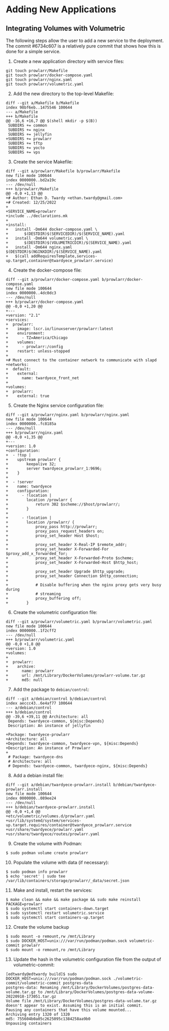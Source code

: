 # Adding New Applications

## Integrating Volumes with Volumetric

The following steps allow the user to add a new service to the deployment. The
commit #6734c607 is a relatively pure commit that shows how this is done for a
simple service.

1. Create a new application directory with service files:

```bash-session
git touch prowlarr/Makefile
git touch prowlarr/docker-compose.yaml
git touch prowlarr/nginx.yaml
git touch prowlarr/volumetric.yaml
```

2. Add the new directory to the top-level Makefile:

```
diff --git a/Makefile b/Makefile
index 98bf6eb..1475546 100644
--- a/Makefile
+++ b/Makefile
@@ -16,6 +16,7 @@ $(shell mkdir -p $(B))
 SUBDIRS += common
 SUBDIRS += nginx
 SUBDIRS += jellyfin
+SUBDIRS += prowlarr
 SUBDIRS += tftp
 SUBDIRS += yocto
 SUBDIRS += vps
```

3. Create the service Makefile:

```
diff --git a/prowlarr/Makefile b/prowlarr/Makefile
new file mode 100644
index 0000000..bd2a19c
--- /dev/null
+++ b/prowlarr/Makefile
@@ -0,0 +1,13 @@
+# Author: Ethan D. Twardy <ethan.twardy@gmail.com>
+# Created: 12/25/2022
+
+SERVICE_NAME=prowlarr
+include ../declarations.mk
+
+install:
+	install -Dm644 docker-compose.yaml \
+		$(DESTDIR)$(SERVICEDIR)/$(SERVICE_NAME).yaml
+	install -Dm644 volumetric.yaml \
+		$(DESTDIR)$(VOLUMETRICDIR)/$(SERVICE_NAME).yaml
+	install -Dm644 nginx.yaml $(DESTDIR)$(NGINXDIR)/$(SERVICE_NAME).yaml
+	$(call addRequiresTemplate,services-up.target,container@twardyece_prowlarr.service)
```

4. Create the docker-compose file:

```
diff --git a/prowlarr/docker-compose.yaml b/prowlarr/docker-compose.yaml
new file mode 100644
index 0000000..4dc0dc3
--- /dev/null
+++ b/prowlarr/docker-compose.yaml
@@ -0,0 +1,20 @@
+---
+version: "2.1"
+services:
+  prowlarr:
+    image: lscr.io/linuxserver/prowlarr:latest
+    environment:
+      - TZ=America/Chicago
+    volumes:
+      - prowlarr:/config
+    restart: unless-stopped
+
+# Must connect to the container network to communicate with slapd
+networks:
+  default:
+    external:
+      name: twardyece_front_net
+
+volumes:
+  prowlarr:
+    external: true
```

5. Create the Nginx service configuration file:

```
diff --git a/prowlarr/nginx.yaml b/prowlarr/nginx.yaml
new file mode 100644
index 0000000..fc8185a
--- /dev/null
+++ b/prowlarr/nginx.yaml
@@ -0,0 +1,35 @@
+---
+version: 1.0
+configuration:
+  - !top |
+    upstream prowlarr {
+        keepalive 32;
+        server twardyece_prowlarr_1:9696;
+    }
+
+  - !server
+    name: twardyece
+    configuration:
+      - !location |
+        location /prowlarr {
+            return 302 $scheme://$host/prowlarr/;
+        }
+
+      - !location |
+        location /prowlarr/ {
+            proxy_pass http://prowlarr;
+            proxy_pass_request_headers on;
+            proxy_set_header Host $host;
+
+            proxy_set_header X-Real-IP $remote_addr;
+            proxy_set_header X-Forwarded-For $proxy_add_x_forwarded_for;
+            proxy_set_header X-Forwarded-Proto $scheme;
+            proxy_set_header X-Forwarded-Host $http_host;
+
+            proxy_set_header Upgrade $http_upgrade;
+            proxy_set_header Connection $http_connection;
+
+            # Disable buffering when the nginx proxy gets very busy during
+            # streaming
+            proxy_buffering off;
+        }
```

6. Create the volumetric configuration file:

```
diff --git a/prowlarr/volumetric.yaml b/prowlarr/volumetric.yaml
new file mode 100644
index 0000000..1f2cff2
--- /dev/null
+++ b/prowlarr/volumetric.yaml
@@ -0,0 +1,8 @@
+version: 1.0
+volumes:
+
+  prowlarr:
+    archive:
+      name: prowlarr
+      url: /mnt/Library/DockerVolumes/prowlarr-volume.tar.gz
+      md5: null
```

7. Add the package to `debian/control`:

```
diff --git a/debian/control b/debian/control
index aeccc43..6e4af77 100644
--- a/debian/control
+++ b/debian/control
@@ -39,6 +39,11 @@ Architecture: all
 Depends: twardyece-common, ${misc:Depends}
 Description: An instance of jellyfin
 
+Package: twardyece-prowlarr
+Architecture: all
+Depends: twardyece-common, twardyece-vpn, ${misc:Depends}
+Description: An instance of Prowlarr
+
 # Package: twardyece-dns
 # Architecture: all
 # Depends: twardyece-common, twardyece-nginx, ${misc:Depends}
```

8. Add a debian install file:

```
diff --git a/debian/twardyece-prowlarr.install b/debian/twardyece-prowlarr.install
new file mode 100644
index 0000000..089ee24
--- /dev/null
+++ b/debian/twardyece-prowlarr.install
@@ -0,0 +1,4 @@
+etc/volumetric/volumes.d/prowlarr.yaml
+usr/lib/systemd/system/services-up.target.requires/container@twardyece_prowlarr.service
+usr/share/twardyece/prowlarr.yaml
+usr/share/twardyece/routes/prowlarr.yaml
```

9. Create the volume with Podman:

```
$ sudo podman volume create prowlarr
```

10. Populate the volume with data (if necessary):

```
$ sudo podman info prowlarr
$ echo 'secret' | sudo tee /var/lib/containers/storage/prowlarr/_data/secret.json
```

11. Make and install, restart the services:

```
$ make clean && make && make package && sudo make reinstall PACKAGE=prowlarr
$ sudo systemctl start containers-down.target
$ sudo systemctl restart volumetric.service
$ sudo systemctl start containers-up.target
```

12. Create the volume backup

```
$ sudo mount -o remount,rw /mnt/Library
$ sudo DOCKER_HOST=unix:///var/run/podman/podman.sock volumetric-commit prowlarr
$ sudo mount -o remount,ro /mnt/Library
```

13. Update the hash in the volumetric configuration file from the output of
volumetric-commit:

```
[edtwardy@edtwardy build]$ sudo DOCKER_HOST=unix:///var/run/podman/podman.sock ./volumetric-commit/volumetric-commit postgres-data
postgres-data: Renaming /mnt/Library/DockerVolumes/postgres-data-volume.tar.gz to /mnt/Library/DockerVolumes/postgres-data-volume-20220918-173051.tar.gz
Volume file /mnt/Library/DockerVolumes/postgres-data-volume.tar.gz doesn't appear to exist. Assuming this is an initial commit.
Pausing any containers that have this volume mounted...
Archiving entry 1320 of 1320
md5: 755604b0a05c2625095c1384258aa9b0
Unpausing containers
```
